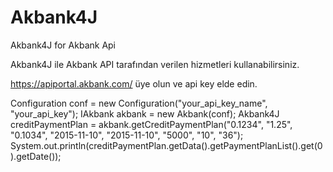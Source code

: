# Akbank4J
Akbank4J for Akbank Api

Akbank4J ile Akbank API tarafından verilen hizmetleri kullanabilirsiniz.

https://apiportal.akbank.com/ üye olun ve api key elde edin.

Configuration conf = new Configuration("your_api_key_name", "your_api_key");
IAkbank akbank = new Akbank(conf);
Akbank4J<CreditPaymentPlanModel> creditPaymentPlan = akbank.getCreditPaymentPlan("0.1234", "1.25",
                                                                                     "0.1034", "2015-11-10",
                                                                                     "2015-11-10", "5000", "10", "36");
System.out.println(creditPaymentPlan.getData().getPaymentPlanList().get(0).getDate());
